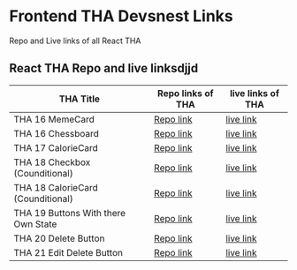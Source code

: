 # Frontend THA Devsnest Links

Repo and Live links of all React THA

## React THA Repo and live linksdjjd

THA Title | Repo links of THA | live links of THA
------------ | ------------- | -------------
THA 16 MemeCard | [Repo link](https://github.com/rishichourasia/devnest-frontend/tree/master/react-tha) | [live link](https://react-card-tha.netlify.app/)
THA 16 Chessboard | [Repo link](https://codesandbox.io/s/day-16-checkbox-jcuwq?file=/src/App.js) | [live link](https://jcuwq.csb.app/)
THA 17 CalorieCard | [Repo link](https://codesandbox.io/s/day-17-calorie-card-804e1) | [live link](https://804e1.csb.app/)
THA 18 Checkbox (Counditional) | [Repo link](https://codesandbox.io/s/tha-18-checker-box-with-counditional-8wpwz) | [live link](https://8wpwz.csb.app/)
THA 18 CalorieCard (Counditional) | [Repo link](https://codesandbox.io/s/tha-18-calorie-checker-with-coundition-m0uw1) | [live link](https://m0uw1.csb.app/)
THA 19 Buttons With there Own State | [Repo link](https://codesandbox.io/s/tha-19-buttons-with-their-own-state-0keyo) | [live link](https://0keyo.csb.app/)
THA 20 Delete Button | [Repo link](https://codesandbox.io/s/tha-20-delete-button-if2pf?file=/src/Components/CalorieCard.js) | [live link](https://if2pf.csb.app/)
THA 21 Edit Delete Button | [Repo link](https://codesandbox.io/s/tha-20-delete-button-if2pf?file=/src/Components/CalorieCard.js) | [live link](https://if2pf.csb.app/)

